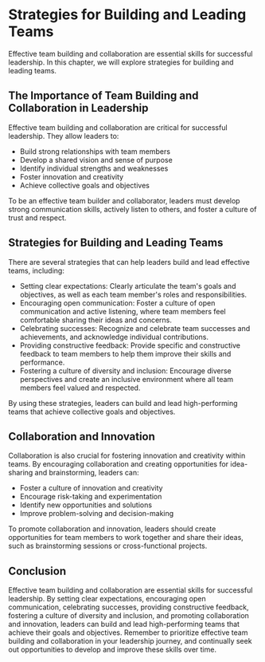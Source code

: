 Strategies for Building and Leading Teams
=====================================================================================

Effective team building and collaboration are essential skills for successful leadership. In this chapter, we will explore strategies for building and leading teams.

The Importance of Team Building and Collaboration in Leadership
---------------------------------------------------------------

Effective team building and collaboration are critical for successful leadership. They allow leaders to:

* Build strong relationships with team members
* Develop a shared vision and sense of purpose
* Identify individual strengths and weaknesses
* Foster innovation and creativity
* Achieve collective goals and objectives

To be an effective team builder and collaborator, leaders must develop strong communication skills, actively listen to others, and foster a culture of trust and respect.

Strategies for Building and Leading Teams
-----------------------------------------

There are several strategies that can help leaders build and lead effective teams, including:

* Setting clear expectations: Clearly articulate the team's goals and objectives, as well as each team member's roles and responsibilities.
* Encouraging open communication: Foster a culture of open communication and active listening, where team members feel comfortable sharing their ideas and concerns.
* Celebrating successes: Recognize and celebrate team successes and achievements, and acknowledge individual contributions.
* Providing constructive feedback: Provide specific and constructive feedback to team members to help them improve their skills and performance.
* Fostering a culture of diversity and inclusion: Encourage diverse perspectives and create an inclusive environment where all team members feel valued and respected.

By using these strategies, leaders can build and lead high-performing teams that achieve collective goals and objectives.

Collaboration and Innovation
----------------------------

Collaboration is also crucial for fostering innovation and creativity within teams. By encouraging collaboration and creating opportunities for idea-sharing and brainstorming, leaders can:

* Foster a culture of innovation and creativity
* Encourage risk-taking and experimentation
* Identify new opportunities and solutions
* Improve problem-solving and decision-making

To promote collaboration and innovation, leaders should create opportunities for team members to work together and share their ideas, such as brainstorming sessions or cross-functional projects.

Conclusion
----------

Effective team building and collaboration are essential skills for successful leadership. By setting clear expectations, encouraging open communication, celebrating successes, providing constructive feedback, fostering a culture of diversity and inclusion, and promoting collaboration and innovation, leaders can build and lead high-performing teams that achieve their goals and objectives. Remember to prioritize effective team building and collaboration in your leadership journey, and continually seek out opportunities to develop and improve these skills over time.
